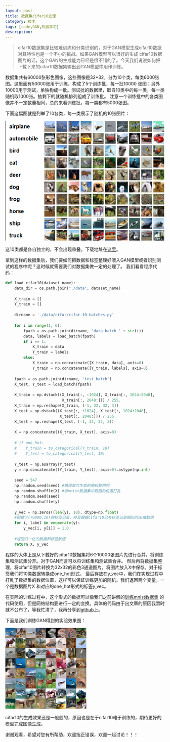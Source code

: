 ```yaml
---
layout: post
title: 数据集cifar10处理
category: 技术
tags: [code,GAN,机器学习]
description: 
---
```


> cifar10数据集是比较难训练和分类识别的，对于GAN模型生成cifar10数据对其特性也是一个不小的挑战。如果GAN模型可以很好的生成
cifar10数据图片的话，这个GAN的生成能力已经是很不错的了。今天我们说说如何把下载下来的cifar10数据集输出到GAN模型中用作训练。

数据集共有60000张彩色图像，这些图像是32*32，分为10个类，每类6000张图。这里面有50000张用于训练，构成了5个训练批，每一批10000
张图；另外10000用于测试，单独构成一批。测试批的数据里，取自10类中的每一类，每一类随机取1000张。抽剩下的就随机排列组成了训练批。
注意一个训练批中的各类图像并不一定数量相同，总的来看训练批，每一类都有5000张图。   

下面这幅图就是列举了10各类，每一类展示了随机的10张图片：

![](/assets/img/cifar10/cifar10.png)

这10类都是各自独立的，不会出现重叠。下载地址在[这里](http://www.cs.toronto.edu/~kriz/cifar-10-python.tar.gz)。

拿到这样的数据集后，我们要如何把数据和标签整理好喂入GAN模型或者识别测试的程序中呢？这时候就需要我们对数据集做一定的处理了。
我们看看程序代码：
```python
def load_cifar10(dataset_name):
    data_dir = os.path.join("./data", dataset_name)

    X_train = []
    Y_train = []

    dirname = './data/cifar/cifar-10-batches-py'

    for i in range(1, 6):
        fpath = os.path.join(dirname, 'data_batch_' + str(i))
        data, labels = load_batch(fpath)
        if i == 1:
            X_train = data
            Y_train = labels
        else:
            X_train = np.concatenate([X_train, data], axis=0)
            Y_train = np.concatenate([Y_train, labels], axis=0)

    fpath = os.path.join(dirname, 'test_batch')
    X_test, Y_test = load_batch(fpath)

    X_train = np.dstack((X_train[:, :1024], X_train[:, 1024:2048],
                         X_train[:, 2048:])) / 255.
    X_train = np.reshape(X_train, [-1, 32, 32, 3])
    X_test = np.dstack((X_test[:, :1024], X_test[:, 1024:2048],
                        X_test[:, 2048:])) / 255.
    X_test = np.reshape(X_test, [-1, 32, 32, 3])

    X = np.concatenate((X_train, X_test), axis=0)

    # if one_hot:
    #    Y_train = to_categorical(Y_train, 10)
    #    Y_test = to_categorical(Y_test, 10)

    Y_test = np.asarray(Y_test)
    y = np.concatenate((Y_train, Y_test), axis=0).astype(np.int)

    seed = 547
    np.random.seed(seed) #确保每次生成的随机数相同
    np.random.shuffle(X) #将mnist数据集中数据的位置打乱
    np.random.seed(seed)
    np.random.shuffle(y)

    y_vec = np.zeros((len(y), 10), dtype=np.float)
    #创建了(70000,10)的标签记录，并且根据cifar10已有标签记录相应的10维数组
    for i, label in enumerate(y):
        y_vec[i, y[i]] = 1.0

    #返回归一化的数据和标签数组
    return X, y_vec
```
程序的大体上是从下载好的cifar10数据集将6个10000张图片先进行合并，将训练集和测试集分开。对于GAN而言可以将训练集和测试集合并。
然后再将数据集整理，将cifar10图片转换为32x32的彩色3通道图片，将图片放入X中保存。对于标签我们将10类数据转换成one_hot形式，
最后存放在y_vec中，我们在实现过程中打乱了数据集的数据位置，这样可以保证训练更加的随机。我们返回两个变量，一个是数据图片X
和对应的one_hot形式的标签y_vec。

在实际的训练过程中，这个形式的数据可以像我们之前讲解的[训练mnist数据集](https://twistedw.github.io/2018/02/03/GAN-Network-code.html)
的代码使用，但是网络结构要进行一定的变换。具体的代码由于出文章的原因我暂时就不公布了，等我忙清了，我再分享到[github](https://github.com/TwistedW)上。

下面是我们训练GAN得到的实验效果图：

![](/assets/img/cifar10/train_cifar.png)

cifar10的生成效果还是一般般的，原因也是在于cifar10难于训练的，期待更好的模型完成图像生成。

谢谢观看，希望对您有所帮助，欢迎指正错误，欢迎一起讨论！！！




